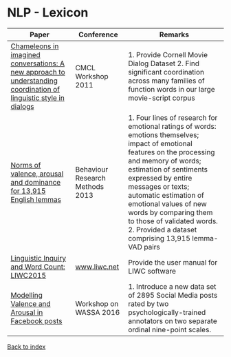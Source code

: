 # NLP - Lexicon
|Paper|Conference|Remarks
|--|--|--|
|[Chameleons in imagined conversations: A new approach to understanding coordination of linguistic style in dialogs](http://www.cs.cornell.edu/~cristian/papers/chameleons.pdf)|CMCL Workshop 2011|1. Provide Cornell Movie Dialog Dataset 2. Find significant coordination across many families of function words in our large movie-script corpus|
|[Norms of valence, arousal and dominance for 13,915 English lemmas](https://link.springer.com/article/10.3758/s13428-012-0314-x)|Behaviour Research Methods 2013|1. Four lines of research for emotional ratings of words: emotions themselves; impact of emotional features on the processing and memory of words; estimation of sentiments expressed by entire messages or texts; automatic estimation of emotional values of new words by comparing them to those of validated words. 2. Provided a dataset comprising 13,915 lemma-VAD pairs|
|[Linguistic Inquiry and Word Count: LIWC2015](https://s3-us-west-2.amazonaws.com/downloads.liwc.net/LIWC2015_OperatorManual.pdf)|www.liwc.net|Provide the user manual for LIWC software|
|[Modelling Valence and Arousal in Facebook posts](https://wwbp.org/papers/va16wassa.pdf)|Workshop on WASSA 2016| 1. Introduce a new data set of 2895 Social Media posts rated by two psychologically-trained annotators on two separate ordinal nine-point scales.|

[Back to index](../README.md)

<!--stackedit_data:
eyJoaXN0b3J5IjpbMjAwMTU1MTQ3MiwxNzcwMTQ1MzcyXX0=
-->